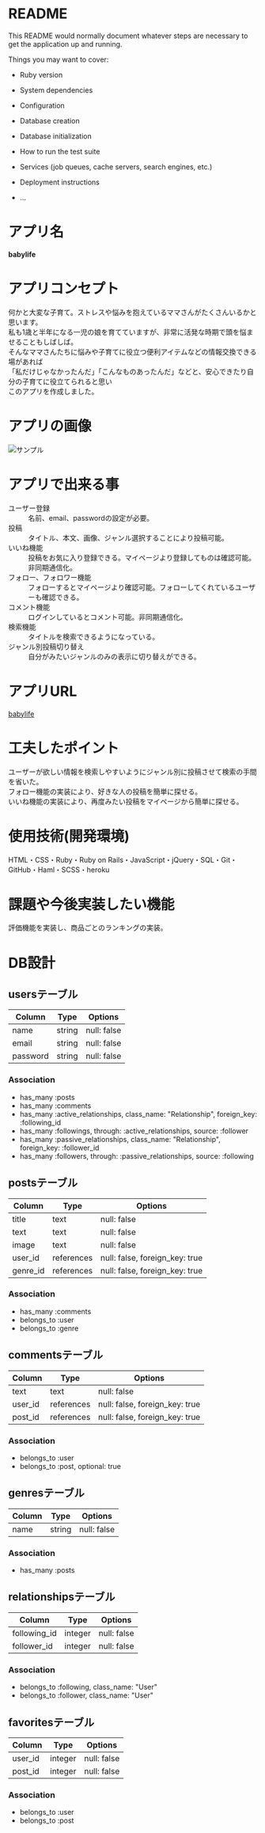 # README

This README would normally document whatever steps are necessary to get the
application up and running.

Things you may want to cover:

* Ruby version

* System dependencies

* Configuration

* Database creation

* Database initialization

* How to run the test suite

* Services (job queues, cache servers, search engines, etc.)

* Deployment instructions

* ...


# アプリ名
**babylife**

# アプリコンセプト
何かと大変な子育て。ストレスや悩みを抱えているママさんがたくさんいるかと思います。<br>
私も1歳と半年になる一児の娘を育てていますが、非常に活発な時期で頭を悩ませることもしばしば。<br>
そんなママさんたちに悩みや子育てに役立つ便利アイテムなどの情報交換できる場があれば<br>
「私だけじゃなかったんだ」「こんなものあったんだ」などと、安心できたり自分の子育てに役立てられると思い<br>
このアプリを作成しました。

# アプリの画像

![サンプル](https://github.com/kana1203/babylife/blob/master/%E3%82%B9%E3%82%AF%E3%83%AA%E3%83%BC%E3%83%B3%E3%82%B7%E3%83%A7%E3%83%83%E3%83%88%202020-05-10%2022.20.04.png)

# アプリで出来る事
<dl>
  <dt>ユーザー登録</dt>
  <dd>名前、email、passwordの設定が必要。</dd>
  <dt>投稿</dt>
  <dd>タイトル、本文、画像、ジャンル選択することにより投稿可能。</dd>
  <dt>いいね機能</dt>
  <dd>投稿をお気に入り登録できる。マイページより登録してものは確認可能。非同期通信化。</dd>
  <dt>フォロー、フォロワー機能</dt>
  <dd>フォローするとマイページより確認可能。フォローしてくれているユーザーも確認できる。</dd>
  <dt>コメント機能</dt>
  <dd>ログインしているとコメント可能。非同期通信化。</dd>
  <dt>検索機能</dt>
  <dd>タイトルを検索できるようになっている。</dd>
  <dt>ジャンル別投稿切り替え</dt>
  <dd>自分がみたいジャンルのみの表示に切り替えができる。</dd>
</dl>

# アプリURL
[babylife](https://quiet-mountain-30137.herokuapp.com/)

# 工夫したポイント
ユーザーが欲しい情報を検索しやすいようにジャンル別に投稿させて検索の手間を省いた。<br>
フォロー機能の実装により、好きな人の投稿を簡単に探せる。<br>
いいね機能の実装により、再度みたい投稿をマイページから簡単に探せる。<br>

# 使用技術(開発環境)
HTML・CSS・Ruby・Ruby on Rails・JavaScript・jQuery・SQL・Git・ GitHub・Haml・SCSS・heroku

# 課題や今後実装したい機能
評価機能を実装し、商品ごとのランキングの実装。


# DB設計
## usersテーブル

|Column|Type|Options|
|------|----|-------|
|name|string|null: false|
|email|string|null: false|
|password|string|null: false|

### Association
- has_many :posts
- has_many :comments
- has_many :active_relationships, class_name: "Relationship", foreign_key: :following_id
- has_many :followings, through: :active_relationships, source: :follower
- has_many :passive_relationships, class_name: "Relationship", foreign_key: :follower_id
- has_many :followers, through: :passive_relationships, source: :following


## postsテーブル

|Column|Type|Options|
|------|----|-------|
|title|text|null: false|
|text|text|null: false|
|image|text|null: false|
|user_id|references|null: false, foreign_key: true|
|genre_id|references|null: false, foreign_key: true|

### Association
- has_many :comments
- belongs_to :user
- belongs_to :genre


## commentsテーブル

|Column|Type|Options|
|------|----|-------|
|text|text|null: false|
|user_id|references|null: false, foreign_key: true|
|post_id|references|null: false, foreign_key: true|

### Association
- belongs_to :user
- belongs_to :post, optional: true


## genresテーブル

|Column|Type|Options|
|------|----|-------|
|name|string|null: false|

### Association
- has_many :posts


## relationshipsテーブル

|Column|Type|Options|
|------|----|-------|
|following_id|integer|null: false|
|follower_id|integer|null: false|

### Association
- belongs_to :following, class_name: "User"
- belongs_to :follower, class_name: "User"


## favoritesテーブル

|Column|Type|Options|
|------|----|-------|
|user_id|integer|null: false|
|post_id|integer|null: false|

### Association
- belongs_to :user
- belongs_to :post
